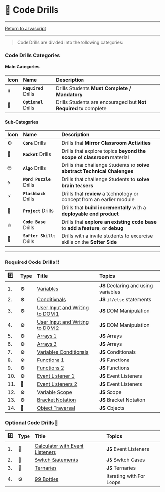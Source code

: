 # :dart: Code Drills

<hr> 

[Return to Javascript](../../../README.md#javascript)

<hr>

> Code Drills are divided into the following categories: 

### Code Drills Categories

#### **Main Categories**

| Icon | Name | Description |
|:--|:--|:--|
| :bangbang:  | **`Required`** Drills  | Drills Students **Must Complete / Mandatory** |
| :diamond_shape_with_a_dot_inside:  | **`Optional`** Drills  | Drills Students are encouraged but **Not Required** to complete |

#### **Sub-Categories**

| Icon | Name | Description |
|:--|:--|:--|
| :gear:  | **`Core`** Drills  | Drills that **Mirror Classroom Activities**|
| :rocket:  | **`Rocket`** Drills  | Drills that explore topics **beyond the scope of classroom** material  |
| :nerd_face: | **`Algo`** Drills  | Drills that challenge Students to **solve abstract Technical Chalenges** |
| :cyclone: | **`Word Puzzle`** Drills  | Drills that challenge Students to **solve brain teasers**  |
|  :zap: | **`Flashback`** Drills  | Drills that **review** a technology or concept from an earlier module  |
| :triangular_flag_on_post: | **`Project`** Drills  | Drills that **build incrementally** with a **deployable end product** |
| :fire:  | **`Code Base`** Drills  | Drills that **explore an existing code base** to **add a feature**, or **debug** |
| :radio_button: | **`Softer Skills`** Drills  | Drills with a invite students to excercise skills on the **Softer Side** |

<hr> 

### Required Code Drills :bangbang:

| :hash: | Type | Title | Topics|
| :-- | :-- | :-- |:-- |
| 1. | :gear: | [Variables](./00-required-code-drills/01-core-js-variables) | **JS** Declaring and using variables
| 2. | :gear: | [Conditionals](./00-required-code-drills/02-core-js-conditionals) | **JS**  `if/else` statements
| 3. | :gear: | [User Input and Writing to DOM 1](./00-required-code-drills/03-core-js-user-input-and-dom-1) | **JS** DOM Manipulation
| 4. | :gear: | [User Input and Writing to DOM 2](./00-required-code-drills/04-core-js-user-input-and-dom-2) | **JS**  DOM Manipulation
| 5. | :gear: | [Arrays 1](./00-required-code-drills/05-core-js-arrays-1) | **JS** Arrays
| 6. | :gear: | [Arrays 2](./00-required-code-drills/06-core-js-arrays-2) | **JS**  Arrays
| 7. | :gear: | [Variables Conditionals](./00-required-code-drills/07-flash-variables-condtionals) | **JS** Conditionals
| 8. | :gear: | [Functions 1](./00-required-code-drills/08-core-js-functions-1) | **JS** Functions
| 9. | :gear: | [Functions 2](./00-required-code-drills/09-core-js-functions-2) | **JS** Functions
| 10. | :gear: | [Event Listener 1](./00-required-code-drills/10-core-js-event-listener-1) | **JS** Event Listeners
| 11. | :triangular_flag_on_post: | [Event Listeners 2](./00-required/11-proj-js-event-listener-2) | **JS** Event Listeners
| 12. | :gear: | [Variable Scope](./00-required/12-core-js-variable-scope) | **JS** Scope
| 13. | :gear: | [Bracket Notation](./00-required/13-core-js-bracket-notation) | **JS** Bracket Notation
| 14. | :rocket: | [Object Traversal](./00-required/14-rock-js-object-traversal) | **JS** Objects

###  Optional Code Drills :diamond_shape_with_a_dot_inside:

| :hash: | Type | Title | Topics|
| :-- | :-- | :-- |:-- |
| 1. | :triangular_flag_on_post: | [Calculator with Event Listeners](./01-optional-code-drills/01-proj-js-calculator) | **JS** Event Listeners
| 2. | :rocket: | [Switch Statements](./01-optional-code-drills/02-rock-js-switch-statements) | **JS** Switch Cases
| 3. | :rocket: | [Ternaries](./01-optional-code-drills/03-rock-js-ternaries) | **JS** Ternaries
| 4. | :gear: | [99 Bottles](./01-optional-code-drills/04-99-bottles) | Iterating with For Loops

